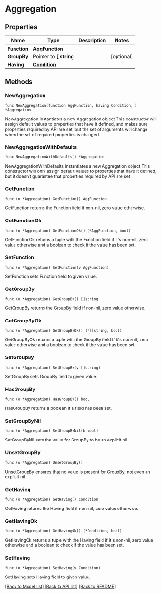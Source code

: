 # Aggregation

## Properties

Name | Type | Description | Notes
------------ | ------------- | ------------- | -------------
**Function** | [**AggFunction**](AggFunction.md) |  | 
**GroupBy** | Pointer to **[]string** |  | [optional] 
**Having** | [**Condition**](Condition.md) |  | 

## Methods

### NewAggregation

`func NewAggregation(function AggFunction, having Condition, ) *Aggregation`

NewAggregation instantiates a new Aggregation object
This constructor will assign default values to properties that have it defined,
and makes sure properties required by API are set, but the set of arguments
will change when the set of required properties is changed

### NewAggregationWithDefaults

`func NewAggregationWithDefaults() *Aggregation`

NewAggregationWithDefaults instantiates a new Aggregation object
This constructor will only assign default values to properties that have it defined,
but it doesn't guarantee that properties required by API are set

### GetFunction

`func (o *Aggregation) GetFunction() AggFunction`

GetFunction returns the Function field if non-nil, zero value otherwise.

### GetFunctionOk

`func (o *Aggregation) GetFunctionOk() (*AggFunction, bool)`

GetFunctionOk returns a tuple with the Function field if it's non-nil, zero value otherwise
and a boolean to check if the value has been set.

### SetFunction

`func (o *Aggregation) SetFunction(v AggFunction)`

SetFunction sets Function field to given value.


### GetGroupBy

`func (o *Aggregation) GetGroupBy() []string`

GetGroupBy returns the GroupBy field if non-nil, zero value otherwise.

### GetGroupByOk

`func (o *Aggregation) GetGroupByOk() (*[]string, bool)`

GetGroupByOk returns a tuple with the GroupBy field if it's non-nil, zero value otherwise
and a boolean to check if the value has been set.

### SetGroupBy

`func (o *Aggregation) SetGroupBy(v []string)`

SetGroupBy sets GroupBy field to given value.

### HasGroupBy

`func (o *Aggregation) HasGroupBy() bool`

HasGroupBy returns a boolean if a field has been set.

### SetGroupByNil

`func (o *Aggregation) SetGroupByNil(b bool)`

 SetGroupByNil sets the value for GroupBy to be an explicit nil

### UnsetGroupBy
`func (o *Aggregation) UnsetGroupBy()`

UnsetGroupBy ensures that no value is present for GroupBy, not even an explicit nil
### GetHaving

`func (o *Aggregation) GetHaving() Condition`

GetHaving returns the Having field if non-nil, zero value otherwise.

### GetHavingOk

`func (o *Aggregation) GetHavingOk() (*Condition, bool)`

GetHavingOk returns a tuple with the Having field if it's non-nil, zero value otherwise
and a boolean to check if the value has been set.

### SetHaving

`func (o *Aggregation) SetHaving(v Condition)`

SetHaving sets Having field to given value.



[[Back to Model list]](../README.md#documentation-for-models) [[Back to API list]](../README.md#documentation-for-api-endpoints) [[Back to README]](../README.md)


